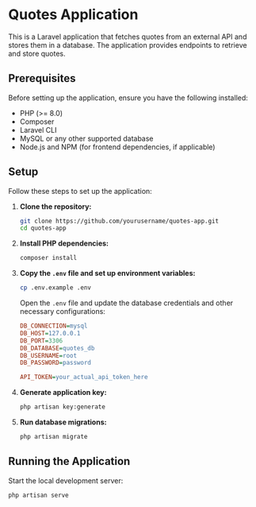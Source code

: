 # Quotes Application

This is a Laravel application that fetches quotes from an external API and stores them in a database. The application provides endpoints to retrieve and store quotes.

## Prerequisites

Before setting up the application, ensure you have the following installed:

- PHP (>= 8.0)
- Composer
- Laravel CLI
- MySQL or any other supported database
- Node.js and NPM (for frontend dependencies, if applicable)

## Setup

Follow these steps to set up the application:

1. **Clone the repository:**

    ```sh
    git clone https://github.com/yourusername/quotes-app.git
    cd quotes-app
    ```

2. **Install PHP dependencies:**

    ```sh
    composer install
    ```

3. **Copy the `.env` file and set up environment variables:**

    ```sh
    cp .env.example .env
    ```

    Open the `.env` file and update the database credentials and other necessary configurations:

    ```ini
    DB_CONNECTION=mysql
    DB_HOST=127.0.0.1
    DB_PORT=3306
    DB_DATABASE=quotes_db
    DB_USERNAME=root
    DB_PASSWORD=password

    API_TOKEN=your_actual_api_token_here
    ```

4. **Generate application key:**

    ```sh
    php artisan key:generate
    ```

5. **Run database migrations:**

    ```sh
    php artisan migrate
    ```


## Running the Application

Start the local development server:

```sh
php artisan serve 
